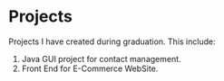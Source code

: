 # Projects
Projects I have created during graduation.
This include:
1) Java GUI project for contact management.
2) Front End for E-Commerce WebSite.
